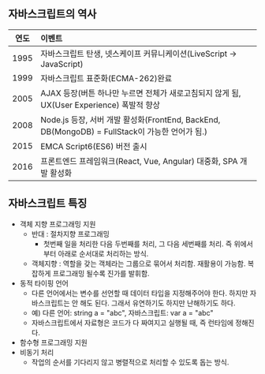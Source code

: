 ## 자바스크립트의 역사

|연도|이벤트|
|:-:|:-|
|1995|자바스크립트 탄생, 넷스케이프 커뮤니케이션(LiveScript → JavaScript)|
|1999|자바스크립트 표준화(ECMA-262)완료|
|2005|AJAX 등장(버튼 하나만 누르면 전체가 새로고침되지 않게 됨, UX(User Experience) 폭발적 향상|
|2008|Node.js 등장, 서버 개발 활성화(FrontEnd, BackEnd, DB(MongoDB) = FullStack이 가능한 언어가 됨.)|
|2015|EMCA Script6(ES6) 버전 출시|
|2016|프론트엔드 프레임워크(React, Vue, Angular) 대중화, SPA 개발 활성화|

## 자바스크립트 특징

- 객체 지향 프로그래밍 지원
  - 반대 : 절차지향 프로그래밍
    - 첫번째 일을 처리한 다음 두번째를 처리, 그 다음 세번째를 처리. 즉 위에서부터 아래로 순서대로 처리하는 방식.
  - 객체지향 : 역할을 갖는 객체라는 그룹으로 묶어서 처리함. 재활용이 가능함. 복잡하게 프로그래밍 될수록 진가를 발휘함.
- 동적 타이핑 언어
  - 다른 언어에서는 변수를 선언할 때 데이터 타입을 지정해주어야 한다. 하지만 자바스크립트는 안 해도 된다. 그래서 유연하기도 하지만 난해하기도 하다.
  - 예) 다른 언어: string a = "abc", 자바스크립트: var a = "abc"
  - 자바스크립트에서 자료형은 코드가 다 짜여지고 실행될 때, 즉 런타임에 정해진다.
- 함수형 프로그래밍 지원
- 비동기 처리
  - 작업의 순서를 기다리지 않고 병렬적으로 처리할 수 있도록 돕는 방식.